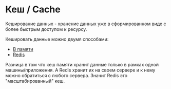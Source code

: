# Кеш / Cache

Кеширование данных - хранение данных уже в сформированном виде с более быстрым доступом к ресурсу.

Кешировать данные можно двумя способами:
- [В памяти](memory.md)
- [Redis](redis.md)

Разница в том что кеш памяти хранит данные только в рамках одной машины/приложения. А Redis хранит их на своем сервере и к нему можно обратиться с любого сервера. Значит Redis это "масштабированный" кеш.
